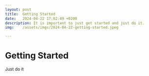```yaml
---
layout: post
title:  Getting Started
date:   2024-04-22 17:02:49 +0200
description: It is important to just get started and just do it.
img:    /assets/imgs/2024-04-22-getting-started.jpeg

---
```

# Getting Started

Just do it